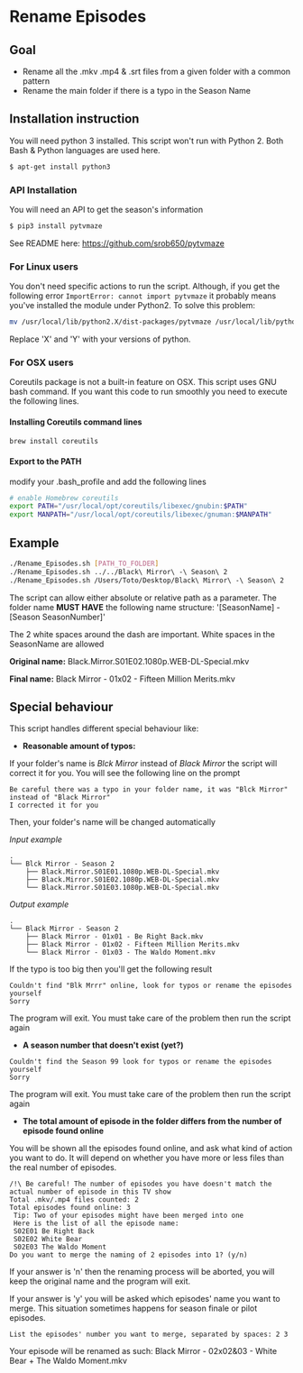# Rename Episodes


## Goal

 - Rename all the .mkv .mp4 & .srt files from a given folder with a common pattern
 - Rename the main folder if there is a typo in the Season Name

## Installation instruction
You will need python 3 installed. This script won't run with Python 2.
Both Bash & Python languages are used here.

```bash
$ apt-get install python3
```
### API Installation

You will need an API to get the season's information
```bash
$ pip3 install pytvmaze
```
See README here: https://github.com/srob650/pytvmaze

### For Linux users
You don't need specific actions to run the script. Although, if you get the following error `ImportError: cannot import pytvmaze` it probably means you've installed the module under Python2.
To solve this problem:

```bash
mv /usr/local/lib/python2.X/dist-packages/pytvmaze /usr/local/lib/python3.Y/dist-packages/pytvmaze
```
Replace 'X' and 'Y' with your versions of python.

### For OSX users
Coreutils package is not a built-in feature on OSX.
This script uses GNU bash command. If you want this code to run smoothly you need to execute the following lines.
#### Installing Coreutils command lines
```bash
brew install coreutils
```
#### Export to the PATH
modify your .bash_profile and add the following lines
```bash
# enable Homebrew coreutils
export PATH="/usr/local/opt/coreutils/libexec/gnubin:$PATH"
export MANPATH="/usr/local/opt/coreutils/libexec/gnuman:$MANPATH"
```

## Example
```bash
./Rename_Episodes.sh [PATH_TO_FOLDER]
./Rename_Episodes.sh ../../Black\ Mirror\ -\ Season\ 2
./Rename_Episodes.sh /Users/Toto/Desktop/Black\ Mirror\ -\ Season\ 2
```
The script can allow either absolute or relative path as a parameter.
The folder name **MUST HAVE** the following name structure: '[SeasonName] - [Season SeasonNumber]'

The 2 white spaces around the dash are important.
White spaces in the SeasonName are allowed


**Original name:** Black.Mirror.S01E02.1080p.WEB-DL-Special.mkv

**Final name:** Black Mirror - 01x02 - Fifteen Million Merits.mkv

## Special behaviour
This script handles different special behaviour like:
- **Reasonable amount of typos:**

If your folder's name is *Blck Mirror* instead of *Black Mirror* the script will correct it for you. You will see the following line on the prompt 

```
Be careful there was a typo in your folder name, it was "Blck Mirror" instead of "Black Mirror"
I corrected it for you
```
Then, your folder's name will be changed automatically

*Input example*
```
.
└── Blck Mirror - Season 2
    ├── Black.Mirror.S01E01.1080p.WEB-DL-Special.mkv
    ├── Black.Mirror.S01E02.1080p.WEB-DL-Special.mkv
    └── Black.Mirror.S01E03.1080p.WEB-DL-Special.mkv
```
*Output example*
```
.
└── Black Mirror - Season 2
    ├── Black Mirror - 01x01 - Be Right Back.mkv
    ├── Black Mirror - 01x02 - Fifteen Million Merits.mkv
    └── Black Mirror - 01x03 - The Waldo Moment.mkv
```

If the typo is too big then you'll get the following result
```
Couldn't find "Blk Mrrr" online, look for typos or rename the episodes yourself
Sorry
```
The program will exit. You must take care of the problem then run the script again 
- **A season number that doesn't exist (yet?)**
```
Couldn't find the Season 99 look for typos or rename the episodes yourself
Sorry
```
The program will exit. You must take care of the problem then run the script again 

- **The total amount of episode in the folder differs from the number of episode found online**

You will be shown all the episodes found online, and ask what kind of action you want to do. It will depend on whether you have more or less files than the real number of episodes.
```
/!\ Be careful! The number of episodes you have doesn't match the actual number of episode in this TV show
Total .mkv/.mp4 files counted: 2
Total episodes found online: 3
 Tip: Two of your episodes might have been merged into one
 Here is the list of all the episode name:
 S02E01 Be Right Back
 S02E02 White Bear
 S02E03 The Waldo Moment
Do you want to merge the naming of 2 episodes into 1? (y/n)
```
If your answer is 'n' then the renaming process will be aborted, you will keep the original name and the program will exit.

If your answer is 'y' you will be asked which episodes' name you want to merge. This situation sometimes happens for season finale or pilot episodes.

`List the episodes' number you want to merge, separated by spaces: 2 3`

Your episode will be renamed as such: Black Mirror - 02x02&03 - White Bear + The Waldo Moment.mkv
